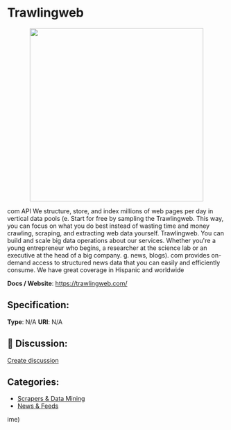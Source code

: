 # Trawlingweb
<p align="center">
    <img width="400" src="https://raw.githubusercontent.com/apis-list/apis-list/apis/trawlingweb/logo_256x256.png" />
</p>

com API We structure, store, and index millions of web pages per day in vertical data pools (e.  Start for free by sampling the Trawlingweb. This way, you can focus on what you do best instead of wasting time and money crawling, scraping, and extracting web data yourself. Trawlingweb.  You can build and scale big data operations about our services. Whether you're a young entrepreneur who begins, a researcher at the science lab or an executive at the head of a big company. g.  news, blogs). com provides on-demand access to structured news data that you can easily and efficiently consume.  We have great coverage in Hispanic and worldwide

**Docs / Website**: https://trawlingweb.com/

## Specification:
**Type**:  N/A 
**URI**:  N/A 

## 💬 Discussion:
[Create discussion](link)

## Categories:
- [Scrapers & Data Mining](https://github.com/apis-list/apis-list#scrapers-and-data-mining)
- [News & Feeds](https://github.com/apis-list/apis-list#news-and-feeds)





ime)





